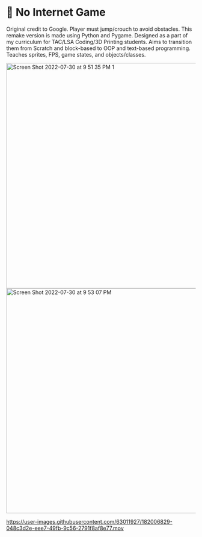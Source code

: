 # 🦖 No Internet Game

Original credit to Google. Player must jump/crouch to avoid obstacles. This remake version is made using Python and Pygame. Designed as a part of my curriculum for TAC/LSA Coding/3D Printing students. Aims to transition them from Scratch and block-based to OOP and text-based programming. Teaches sprites, FPS, game states, and objects/classes.

<img width="598" alt="Screen Shot 2022-07-30 at 9 51 35 PM 1" src="https://user-images.githubusercontent.com/63011927/182006813-6a5f5092-3019-4416-b3c7-836dd8aa96ef.png">
<img width="597" alt="Screen Shot 2022-07-30 at 9 53 07 PM" src="https://user-images.githubusercontent.com/63011927/182006820-623921fa-df66-470f-91a5-11b5f5ce27a3.png">


https://user-images.githubusercontent.com/63011927/182006829-048c3d2e-eee7-49fb-9c56-2791f8af8e77.mov

